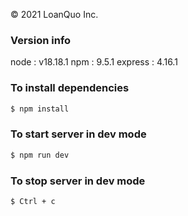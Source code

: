 
© 2021 LoanQuo Inc.

### Version info
node    : v18.18.1
npm     : 9.5.1
express : 4.16.1

### To install dependencies
```sh
$ npm install
```

### To start server in dev mode
```sh
$ npm run dev
```
### To stop server in dev mode
```sh
$ Ctrl + c
```